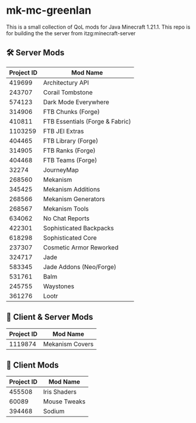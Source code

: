 # mk-mc-greenlan
This is a small collection of QoL mods for Java Minecraft 1.21.1. This repo is for building the the server from itzg:minecraft-server

## 🛠️ Server Mods

| Project ID | Mod Name                      |
|------------|-------------------------------|
| 419699     | Architectury API              |
| 243707     | Corail Tombstone              |
| 574123     | Dark Mode Everywhere          |
| 314906     | FTB Chunks (Forge)            |
| 410811     | FTB Essentials (Forge & Fabric) |
| 1103259    | FTB JEI Extras                |
| 404465     | FTB Library (Forge)           |
| 314905     | FTB Ranks (Forge)             |
| 404468     | FTB Teams (Forge)             |
| 32274      | JourneyMap                    |
| 268560     | Mekanism                      |
| 345425     | Mekanism Additions            |
| 268566     | Mekanism Generators           |
| 268567     | Mekanism Tools                |
| 634062     | No Chat Reports               |
| 422301     | Sophisticated Backpacks       |
| 618298     | Sophisticated Core            |
| 237307     | Cosmetic Armor Reworked       |
| 324717     | Jade                          |
| 583345     | Jade Addons (Neo/Forge)       |
| 531761     | Balm                          |
| 245755     | Waystones                     |
| 361276     | Lootr                         |


## 🔄 Client & Server Mods

| Project ID | Mod Name          |
|------------|-------------------|
| 1119874    | Mekanism Covers   |

## 🧩 Client Mods

| Project ID | Mod Name     |
|------------|--------------|
| 455508     | Iris Shaders |
| 60089      | Mouse Tweaks |
| 394468     | Sodium       |
